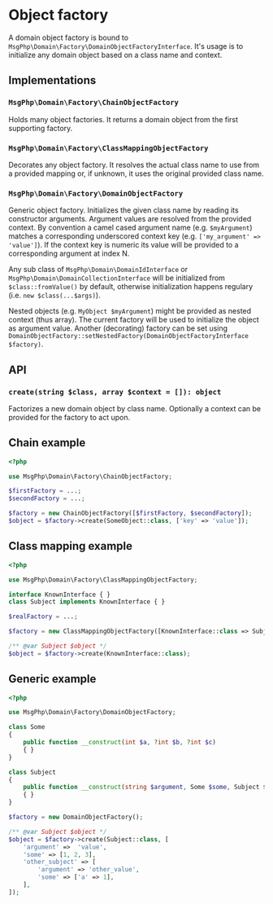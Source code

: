 # Object factory

A domain object factory is bound to `MsgPhp\Domain\Factory\DomainObjectFactoryInterface`. It's usage is to initialize
any domain object based on a class name and context.

## Implementations

### `MsgPhp\Domain\Factory\ChainObjectFactory`

Holds many object factories. It returns a domain object from the first supporting factory.

### `MsgPhp\Domain\Factory\ClassMappingObjectFactory`

Decorates any object factory. It resolves the actual class name to use from a provided mapping or, if unknown, it uses
the original provided class name.

### `MsgPhp\Domain\Factory\DomainObjectFactory`

Generic object factory. Initializes the given class name by reading its constructor arguments. Argument values are
resolved from the provided context. By convention a camel cased argument name (e.g. `$myArgument`) matches a
corresponding underscored context key (e.g. `['my_argument' => 'value']`). If the context key is numeric its value will
be provided to a corresponding argument at index N.

Any sub class of `MsgPhp\Domain\DomainIdInterface` or `MsgPhp\Domain\DomainCollectionInterface` will be initialized
from `$class::fromValue()` by default, otherwise initialization happens regulary (i.e. `new $class(...$args)`).

Nested objects (e.g. `MyObject $myArgument`) might be provided as nested context (thus array). The current factory will
be used to initialize the object as argument value. Another (decorating) factory can be set using 
`DomainObjectFactory::setNestedFactory(DomainObjectFactoryInterface $factory)`.

## API

### `create(string $class, array $context = []): object`

Factorizes a new domain object by class name. Optionally a context can be provided for the factory to act upon.

## Chain example

```php
<?php

use MsgPhp\Domain\Factory\ChainObjectFactory;

$firstFactory = ...;
$secondFactory = ...;

$factory = new ChainObjectFactory([$firstFactory, $secondFactory]);
$object = $factory->create(SomeObject::class, ['key' => 'value']);
```

## Class mapping example

```php
<?php

use MsgPhp\Domain\Factory\ClassMappingObjectFactory;

interface KnownInterface { }
class Subject implements KnownInterface { }

$realFactory = ...;

$factory = new ClassMappingObjectFactory([KnownInterface::class => Subject::class], $realFactory);

/** @var Subject $object */
$object = $factory->create(KnownInterface::class);
```

## Generic example

```php
<?php

use MsgPhp\Domain\Factory\DomainObjectFactory;

class Some
{
    public function __construct(int $a, ?int $b, ?int $c)
    { }
}

class Subject
{
    public function __construct(string $argument, Some $some, Subject $otherSubject = null)
    { }
}

$factory = new DomainObjectFactory();

/** @var Subject $object */
$object = $factory->create(Subject::class, [
    'argument' =>  'value',
    'some' => [1, 2, 3],
    'other_subject' => [
        'argument' => 'other_value',
        'some' => ['a' => 1],
    ],
]);
```
